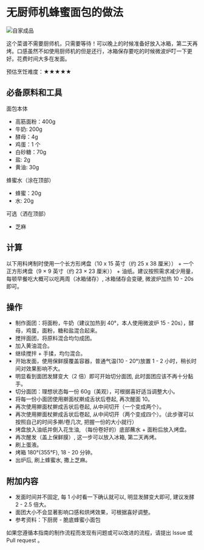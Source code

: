# 无厨师机蜂蜜面包的做法

![自家成品](./无厨师机蜂蜜面包.jpg)

这个菜谱不需要厨师机，只需要等待！可以晚上的时候准备好放入冰箱，第二天再烤。口感虽然不如使用厨师机的但是还行，冰箱保存要吃的时候微波炉叮一下更好。花费时间大多在发面。

预估烹饪难度：★★★★★

## 必备原料和工具

面包本体

- 高筋面粉：400g
- 牛奶: 200g
- 酵母：4g
- 鸡蛋：1 个
- 白砂糖：70g
- 盐: 2g
- 黄油: 30g

蜂蜜水（涂在顶部）

- 蜂蜜：20g
- 水: 20g

可选（洒在顶部）

- 芝麻

## 计算

以下用料烤制时使用一个长方形烤盘（10 x 15 英寸（约 25 x 38 厘米）） + 一个正方形烤盘（9 × 9 英寸（约 23 × 23 厘米）） + 油纸。建议按照需求减少用量，每顿早餐吃大概可以吃两周（冰箱储存）, 冰箱储存会变硬, 微波炉加热 10 - 20s 即可。

## 操作

- 制作面团：将面粉，牛奶（建议加热到 40°，本人使用微波炉 15 - 20s），酵母，鸡蛋，面粉，糖和盐混合起来。
- 搅拌面团，将原料混合均匀成团。
- 加入黄油混合。
- 继续搅拌 + 手揉，均匀混合。
- 开始发面，使用保鲜膜覆盖容器，普通气温(10 - 20°)放置 1 - 2 小时，稍长时间对效果影响不大。
- 明显看到面团发酵变大（2 倍）即可开始切分面团, 此时面团应该不再十分黏手。
- 切分面团：理想状态每一份 60g（美观），可根据喜好适当调整大小。
- 将每一份小面团使用擀面杖擀成舌状后卷起, 再次醒面 10。
- 再次使用擀面杖擀成舌状后卷起, 从中间切开（一个变成两个）。
- 再次使用擀面杖擀成舌状后卷起, 从中间切开（两个变成四个）。（此步骤可以按照自己的时间多擀/卷几次, 把握一份的大小就行）
- 烤盘放入油纸并倒入花生油, （每份卷好的）底部蘸水 + 面粉后放入烤盘。
- 再次醒发（盖上保鲜膜）, 这一步可以放入冰箱, 第二天再烤。
- 刷上蛋液。
- 烤箱 180°(355°F), 18 - 20 分钟。
- 出炉后, 刷上蜂蜜水, 撒上芝麻。

## 附加内容

- 发面时间并不固定, 每 1 小时看一下确认就可以, 明显发酵变大即可, 建议发酵 2 - 2.5 倍大。
- 面团大小不会显著影响口感和烘烤效果，可根据喜好调整。
- 参考资料：下厨房 - 脆底蜂蜜小面包

如果您遵循本指南的制作流程而发现有问题或可以改进的流程，请提出 Issue 或 Pull request 。
